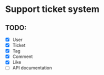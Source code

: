 # Support ticket system

## TODO:

- [x] User
- [x] Ticket
- [x] Tag
- [x] Comment
- [x] Like
- [ ] API documentation
